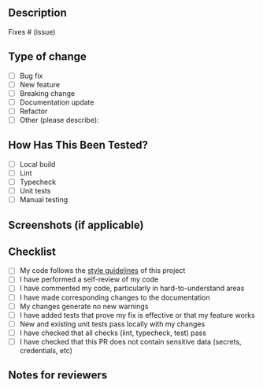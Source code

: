 ## Description

<!-- Please include a summary of the change and which issue is fixed. Please also include relevant motivation and context. List any dependencies that are required for this change. -->

Fixes # (issue)

## Type of change

- [ ] Bug fix
- [ ] New feature
- [ ] Breaking change
- [ ] Documentation update
- [ ] Refactor
- [ ] Other (please describe):

## How Has This Been Tested?

<!-- Please describe the tests that you ran to verify your changes. Provide instructions so we can reproduce. -->

- [ ] Local build
- [ ] Lint
- [ ] Typecheck
- [ ] Unit tests
- [ ] Manual testing

## Screenshots (if applicable)

<!-- Drag and drop screenshots or GIFs here -->

## Checklist

- [ ] My code follows the [style guidelines](../CONTRIBUTING.md#code-style) of this project
- [ ] I have performed a self-review of my code
- [ ] I have commented my code, particularly in hard-to-understand areas
- [ ] I have made corresponding changes to the documentation
- [ ] My changes generate no new warnings
- [ ] I have added tests that prove my fix is effective or that my feature works
- [ ] New and existing unit tests pass locally with my changes
- [ ] I have checked that all checks (lint, typecheck, test) pass
- [ ] I have checked that this PR does not contain sensitive data (secrets, credentials, etc)

## Notes for reviewers

<!-- Any additional context, questions, or concerns -->
